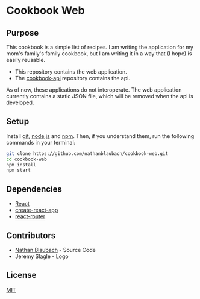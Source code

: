 # Cookbook Web

## Purpose

This cookbook is a simple list of recipes. I am writing the application for my mom's family's family cookbook, but I am writing it in a way that (I hope) is easily reusable. 

* This repository contains the web application.
* The [cookbook-api](https://github.com/nathanblaubach/cookbook-api) repository contains the api.

As of now, these applications do not interoperate. The web application currently contains a static JSON file, which will be removed when the api is developed.

## Setup

Install [git](https://git-scm.com/downloads), [node.js](https://nodejs.org/en/download/) and [npm](https://www.npmjs.com/get-npm). Then, if you understand them, run the following commands in your terminal:

```bash
git clone https://github.com/nathanblaubach/cookbook-web.git
cd cookbook-web
npm install
npm start
```

## Dependencies

* [React](https://reactjs.org/)
* [create-react-app](https://github.com/facebook/create-react-app)
* [react-router](https://github.com/ReactTraining/react-router)

## Contributors

* [Nathan Blaubach](https://github.com/nathanblaubach) - Source Code
* Jeremy Slagle - Logo

## License

[MIT](https://github.com/nathanblaubach/cookbook-web/blob/master/LICENSE)

